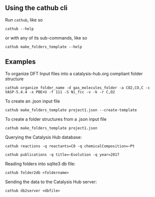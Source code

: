 ## Using the cathub cli

Run `cathub`, like so

    cathub --help

or with any of its sub-commands, like so

    cathub make_folders_template --help

## Examples

To organize DFT Input files into a catalysis-hub.org compliant folder structure

    cathub organize folder_name -d gas_molecules_folder -a CO2,CO,C -c VASP-5.4.4 -x PBE+U -f 111 -S Ni_fcc -v -k -r C,O2 

To create an .json input file

    cathub make_folders_template project1.json --create-template

To create a folder structures from a .json input file

    cathub make_folders_template project1.json

Querying the Catalysis Hub database:

    cathub reactions -q reactants=CO -q chemicalComposition=~Pt

    cathub publications -q title=~Evolution -q year=2017

Reading folders into sqlite3 db file:

    cathub folder2db <foldername>

Sending the data to the Catalysis Hub server:

    cathub db2server <dbfile>

